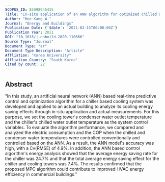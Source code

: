 ```yaml
---
SCOPUS_ID: 85098945435
Title: "In-situ application of an ANN algorithm for optimized chilled and condenser water temperatures set-point during cooling operation"
Author: "Hee Kang W."
Journal: "Energy and Buildings"
Publication Date: {'$date': '2021-02-15T00:00:00Z'}
Publication Year: 2021
DOI: "10.1016/j.enbuild.2020.110666"
Source Type: "Journal"
Document Type: "ar"
Document Type Description: "Article"
Affliation: "Korea University"
Affliation Country: "South Korea"
Cited by count: 22
---
```


## Abstract
"In this study, an artificial neural network (ANN) based real-time predictive control and optimization algorithm for a chiller based cooling system was developed and applied to an actual building to analyze its cooling energy saving effects through in-situ application and actual measurements. For this purpose, we set the cooling tower's condenser water outlet temperature and the chiller's chilled water outlet temperature as the system control variables. To evaluate the algorithm performance, we compared and analyzed the electric consumption and the COP when the chilled and condenser water temperatures were controlled conventionally and controlled based on the ANN. As a result, the ANN model's accuracy was high, with a Cv(RMSE) of 4.9%. In addition, the ANN based control algorithm's energy analysis showed that the average energy saving rate for the chiller was 24.7% and that the total average energy saving effect for the chiller and cooling towers was 7.4%. The results confirmed that the proposed MPC algorithm could contribute to improved HVAC energy efficiency in commercial buildings."
